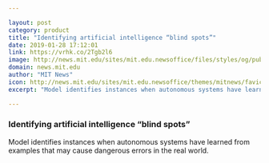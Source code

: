 ```yaml
---

layout: post
category: product
title: "Identifying artificial intelligence “blind spots”"
date: 2019-01-28 17:12:01
link: https://vrhk.co/2Tgb2l6
image: http://news.mit.edu/sites/mit.edu.newsoffice/files/styles/og/public/images/2019/MIT-AI-Blind-Spot.jpg
domain: news.mit.edu
author: "MIT News"
icon: http://news.mit.edu/sites/mit.edu.newsoffice/themes/mitnews/favicon.ico
excerpt: "Model identifies instances when autonomous systems have learned from examples that may cause dangerous errors in the real world."

---
```


### Identifying artificial intelligence “blind spots”

Model identifies instances when autonomous systems have learned from examples that may cause dangerous errors in the real world.